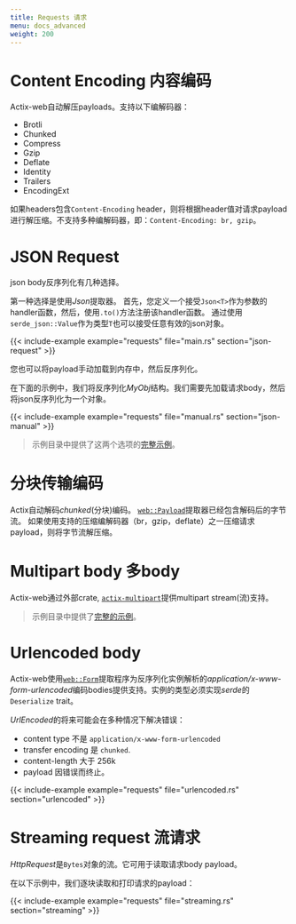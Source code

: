```yaml
---
title: Requests 请求
menu: docs_advanced
weight: 200
---
```


# Content Encoding 内容编码

Actix-web自动解压payloads。支持以下编解码器：

* Brotli
* Chunked
* Compress
* Gzip
* Deflate
* Identity
* Trailers
* EncodingExt  

如果headers包含`Content-Encoding` header，则将根据header值对请求payload进行解压缩。不支持多种编解码器，即：`Content-Encoding: br, gzip`。

# JSON Request

json body反序列化有几种选择。

第一种选择是使用*Json*提取器。
首先，您定义一个接受`Json<T>`作为参数的handler函数，然后，使用`.to()`方法注册该handler函数。
通过使用`serde_json::Value`作为类型`T`也可以接受任意有效的json对象。

{{< include-example example="requests" file="main.rs" section="json-request" >}}

您也可以将payload手动加载到内存中，然后反序列化。

在下面的示例中，我们将反序列化*MyObj*结构。我们需要先加载请求body，然后将json反序列化为一个对象。

{{< include-example example="requests" file="manual.rs" section="json-manual" >}}

> 示例目录中提供了这两个选项的[完整示例][examples]。

# 分块传输编码

Actix自动解码*chunked*(分块)编码。
[`web::Payload`][payloadextractor]提取器已经包含解码后的字节流。
如果使用支持的压缩编解码器（br，gzip，deflate）之一压缩请求payload，则将字节流解压缩。

# Multipart body 多body

Actix-web通过外部crate, [`actix-multipart`][multipartcrate]提供multipart stream(流)支持。

> 示例目录中提供了[完整的示例][multipartexample]。

# Urlencoded body

Actix-web使用[`web::Form`][formencoded]提取程序为反序列化实例解析的*application/x-www-form-urlencoded*编码bodies提供支持。实例的类型必须实现*serde*的`Deserialize` trait。

*UrlEncoded*的将来可能会在多种情况下解决错误：

* content type 不是 `application/x-www-form-urlencoded`
* transfer encoding 是 `chunked`.
* content-length 大于 256k
* payload 因错误而终止。

{{< include-example example="requests" file="urlencoded.rs" section="urlencoded" >}}

# Streaming request 流请求

*HttpRequest*是`Bytes`对象的流。它可用于读取请求body payload。

在以下示例中，我们逐块读取和打印请求的payload：

{{< include-example example="requests" file="streaming.rs" section="streaming" >}}

[examples]: https://github.com/actix/examples/tree/master/json/
[multipartstruct]: https://docs.rs/actix-multipart/0.2/actix_multipart/struct.Multipart.html
[fieldstruct]: https://docs.rs/actix-multipart/0.2/actix_multipart/struct.Field.html
[multipartexample]: https://github.com/actix/examples/tree/master/multipart/
[urlencoded]: https://docs.rs/actix-web/2/actix_web/dev/struct.UrlEncoded.html
[payloadextractor]: https://docs.rs/actix-web/2/actix_web/web/struct.Payload.html
[multipartcrate]: https://crates.io/crates/actix-multipart
[formencoded]:Jhttps://docs.rs/actix-web/2/actix_web/web/struct.Form.html
